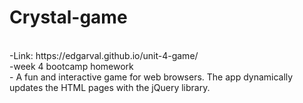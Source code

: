 # Crystal-game
<br>
-Link: https://edgarval.github.io/unit-4-game/
<br>
-week 4 bootcamp homework
<br>
- A  fun and interactive game for web browsers. The app dynamically updates the HTML pages with the jQuery library.
